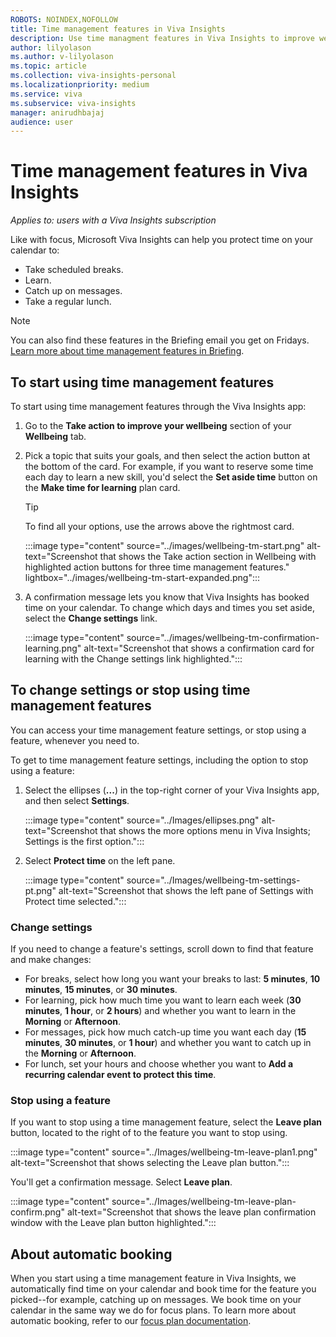 ```yaml
---
ROBOTS: NOINDEX,NOFOLLOW
title: Time management features in Viva Insights
description: Use time managment features in Viva Insights to improve wellbeing
author: lilyolason
ms.author: v-lilyolason
ms.topic: article
ms.collection: viva-insights-personal
ms.localizationpriority: medium 
ms.service: viva
ms.subservice: viva-insights
manager: anirudhbajaj
audience: user
---
```


# Time management features in Viva Insights

*Applies to: users with a Viva Insights subscription*

Like with focus, Microsoft Viva Insights can help you protect time on your calendar to:

* Take scheduled breaks.
* Learn.
* Catch up on messages.
* Take a regular lunch.

>[!Note]
>You can also find these features in the Briefing email you get on Fridays. [Learn more about time management features in Briefing](../briefing/be-wellbeing-plans.md).

## To start using time management features

To start using time management features through the Viva Insights app:

1. Go to the **Take action to improve your wellbeing** section of your **Wellbeing** tab. 
1. Pick a topic that suits your goals, and then select the action button at the bottom of the card. For example, if you want to reserve some time each day to learn a new skill, you'd select the **Set aside time** button on the **Make time for learning** plan card.
    >[!Tip]
    > To find all your options, use the arrows above the rightmost card.

    :::image type="content" source="../images/wellbeing-tm-start.png" alt-text="Screenshot that shows the Take action section in Wellbeing with highlighted action buttons for three time management features." lightbox="../images/wellbeing-tm-start-expanded.png":::

1. A confirmation message lets you know that Viva Insights has booked time on your calendar. To change which days and times you set aside, select the **Change settings** link.

    :::image type="content" source="../images/wellbeing-tm-confirmation-learning.png" alt-text="Screenshot that shows a confirmation card for learning with the Change settings link highlighted.":::

## To change settings or stop using time management features

You can access your time management feature settings, or stop using a feature, whenever you need to.

To get to time management feature settings, including the option to stop using a feature:

1. Select the ellipses (**...**) in the top-right corner of your Viva Insights app, and then select **Settings**.
 
    :::image type="content" source="../Images/ellipses.png" alt-text="Screenshot that shows the more options menu in Viva Insights; Settings is the first option.":::

1. Select **Protect time** on the left pane. 

    :::image type="content" source="../Images/wellbeing-tm-settings-pt.png" alt-text="Screenshot that shows the left pane of Settings with Protect time selected.":::

### Change settings

If you need to change a feature's settings, scroll down to find that feature and make changes:

* For breaks, select how long you want your breaks to last: **5 minutes**, **10 minutes**, **15 minutes**, or **30 minutes**.
* For learning, pick how much time you want to learn each week (**30 minutes**, **1 hour**, or **2 hours**) and whether you want to learn in the **Morning** or **Afternoon**.
* For messages, pick how much catch-up time you want each day (**15 minutes**, **30 minutes**, or **1 hour**) and whether you want to catch up in the **Morning** or **Afternoon**.
* For lunch, set your hours and choose whether you want to **Add a recurring calendar event to protect this time**.

### Stop using a feature

If you want to stop using a time management feature, select the **Leave plan** button, located to the right of to the feature you want to stop using.

:::image type="content" source="../Images/wellbeing-tm-leave-plan1.png" alt-text="Screenshot that shows selecting the Leave plan button.":::

You'll get a confirmation message. Select **Leave plan**.

:::image type="content" source="../Images/wellbeing-tm-leave-plan-confirm.png" alt-text="Screenshot that shows the leave plan confirmation window with the Leave plan button highlighted.":::

## About automatic booking

When you start using a time management feature in Viva Insights, we automatically find time on your calendar and book time for the feature you picked--for example, catching up on messages. We book time on your calendar in the same way we do for focus plans. To learn more about automatic booking, refer to our [focus plan documentation](focus-plan.md#concepts).